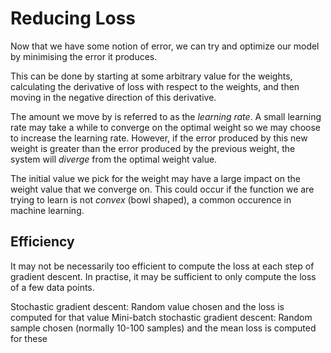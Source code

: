 # Reducing Loss

Now that we have some notion of error, we can try and optimize our model by minimising the error it produces.

This can be done by starting at some arbitrary value for the weights, calculating the derivative of loss with respect to the weights, and then moving in the negative direction of this derivative. 

The amount we move by is referred to as the *learning rate*. A small learning rate may take a while to converge on the optimal weight so we may choose to increase the learning rate. However, if the error produced by this new weight is greater than the error produced by the previous weight, the system will *diverge* from the optimal weight value.

The initial value we pick for the weight may have a large impact on the weight value that we converge on. This could occur if the function we are trying to learn is not *convex* (bowl shaped), a common occurence in machine learning.


## Efficiency

It may not be necessarily too efficient to compute the loss at each step of gradient descent. In practise, it may be sufficient to only compute the loss of a few data points.

Stochastic gradient descent: Random value chosen and the loss is computed for that value
Mini-batch stochastic gradient descent: Random sample chosen (normally 10-100 samples) and the mean loss is computed for these

